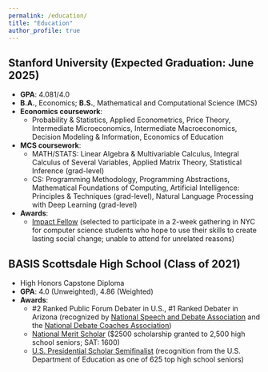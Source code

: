 ```yaml
---
permalink: /education/
title: "Education"
author_profile: true
---
```


## Stanford University (Expected Graduation: June 2025)
- **GPA**: 4.081/4.0
- **B.A.**, Economics; **B.S.**, Mathematical and Computational Science (MCS)
- **Economics coursework**: 
  - Probability & Statistics, Applied Econometrics, Price Theory, Intermediate Microeconomics, Intermediate Macroeconomics, Decision Modeling & Information, Economics of Education
- **MCS coursework**: 
  - MATH/STATS: Linear Algebra & Multivariable Calculus, Integral Calculus of Several Variables, Applied Matrix Theory, Statistical Inference (grad-level)
  - CS: Programming Methodology, Programming Abstractions, Mathematical Foundations of Computing, Artificial Intelligence: Principles & Techniques (grad-level), Natural Language Processing with Deep Learning (grad-level)
- **Awards**: 
  - [Impact Fellow](https://www.impactlabs.io/fellowship) (selected to participate in a 2-week gathering in NYC for computer science students who hope to use their skills to create lasting social change; unable to attend for unrelated reasons)

## BASIS Scottsdale High School (Class of 2021)
- High Honors Capstone Diploma
- **GPA**: 4.0 (Unweighted), 4.86 (Weighted)
- **Awards**:
  - #2 Ranked Public Forum Debater in U.S., #1 Ranked Debater in Arizona (recognized by [National Speech and Debate Association](https://www.speechanddebate.org/) and the [National Debate Coaches Association](http://www.debatecoaches.org/))
  - [National Merit Scholar](https://en.wikipedia.org/wiki/National_Merit_Scholarship_Program) ($2500 scholarship granted to 2,500 high school seniors; SAT: 1600)
  - [U.S. Presidential Scholar Semifinalist](https://en.wikipedia.org/wiki/Presidential_Scholars_Program) (recognition from the U.S. Department of Education as one of 625 top high school seniors)


